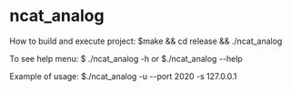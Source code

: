 # ncat_analog
How to build and execute project:
$make && cd release && ./ncat_analog

To see help menu:
$ ./ncat_analog -h
or 
$./ncat_analog --help

Example of usage:
$./ncat_analog -u --port 2020 -s 127.0.0.1
